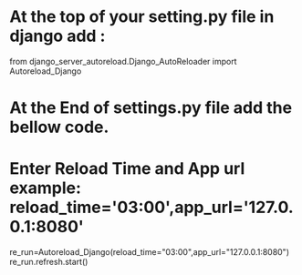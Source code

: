 

# At the  top of your setting.py file in django add :

from django_server_autoreload.Django_AutoReloader import Autoreload_Django    


# At the End of settings.py file add the bellow code.
# Enter Reload Time and App url example: reload_time='03:00',app_url='127.0.0.1:8080'

re_run=Autoreload_Django(reload_time="03:00",app_url="127.0.0.1:8080")   
re_run.refresh.start() 




